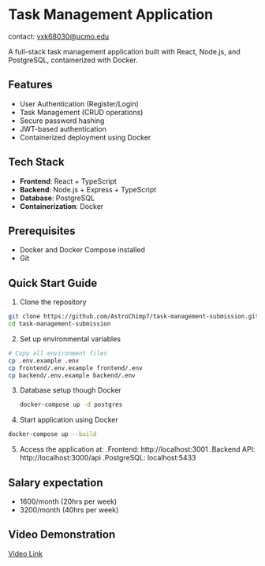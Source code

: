 # Task Management Application
contact: vxk68030@ucmo.edu

A full-stack task management application built with React, Node.js, and PostgreSQL, containerized with Docker.

## Features
- User Authentication (Register/Login)
- Task Management (CRUD operations)
- Secure password hashing
- JWT-based authentication
- Containerized deployment using Docker

## Tech Stack
- **Frontend**: React + TypeScript
- **Backend**: Node.js + Express + TypeScript
- **Database**: PostgreSQL
- **Containerization**: Docker

## Prerequisites
- Docker and Docker Compose installed
- Git

## Quick Start Guide

1. Clone the repository
```bash
git clone https://github.com/AstroChimp7/task-management-submission.git
cd task-management-submission
```

2. Set up environmental variables 
```bash
# Copy all environment files
cp .env.example .env
cp frontend/.env.example frontend/.env
cp backend/.env.example backend/.env
```
3. Database setup though Docker
   ```bash
   docker-compose up -d postgres
   ```
   
4. Start application using Docker
```bash
docker-compose up --build
```

5. Access the application at:
  .Frontend: http://localhost:3001
  .Backend API: http://localhost:3000/api
  .PostgreSQL: localhost:5433

## Salary expectation
- 1600/month (20hrs per week)
- 3200/month (40hrs per week)

## Video Demonstration
[Video Link](https://drive.google.com/file/d/1OJWglcipAJHwa6PvXpxf4DlYIwi9RwWz/view?usp=drive_link)





